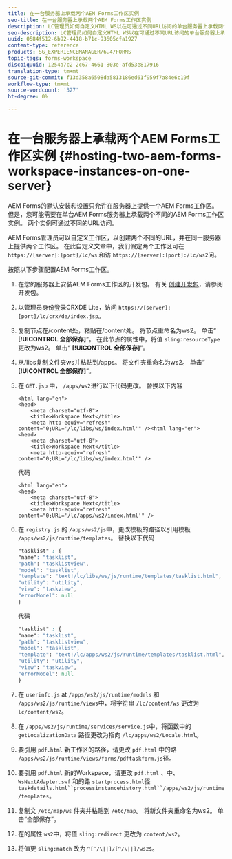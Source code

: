 ```yaml
---
title: 在一台服务器上承载两个AEM Forms工作区实例
seo-title: 在一台服务器上承载两个AEM Forms工作区实例
description: LC管理员如何自定义HTML WS以在可通过不同URL访问的单台服务器上承载两个实例。
seo-description: LC管理员如何自定义HTML WS以在可通过不同URL访问的单台服务器上承载两个实例。
uuid: 0584f512-6b92-4418-b71c-93605cfa1927
content-type: reference
products: SG_EXPERIENCEMANAGER/6.4/FORMS
topic-tags: forms-workspace
discoiquuid: 1254a7c2-2c67-4661-803e-afd53e817916
translation-type: tm+mt
source-git-commit: f13d358a6508da5813186ed61f959f7a84e6c19f
workflow-type: tm+mt
source-wordcount: '327'
ht-degree: 0%

---
```



# 在一台服务器上承载两个AEM Forms工作区实例 {#hosting-two-aem-forms-workspace-instances-on-one-server}

AEM Forms的默认安装和设置只允许在服务器上提供一个AEM Forms工作区。 但是，您可能需要在单台AEM Forms服务器上承载两个不同的AEM Forms工作区实例。 两个实例可通过不同的URL访问。

AEM Forms管理员可以自定义工作区，以创建两个不同的URL，并在同一服务器上提供两个工作区。 在此自定义文章中，我们假定两个工作区可在 `https://[server]:[port]/lc/ws` 和访 `https://[server]:[port]:/lc/ws2`问。

按照以下步骤配置AEM Forms工作区。

1. 在您的服务器上安装AEM Forms工作区的开发包。 有关 [创建开发包](/help/forms/using/introduction-customizing-html-workspace.md#p-crx-package-p)，请参阅开发包。
1. 以管理员身份登录CRXDE Lite，访问 `https://[server]:[port]/lc/crx/de/index.jsp`。
1. 复制节点在/content处，粘贴在/content处。 将节点重命名为ws2。 单击“ **[!UICONTROL 全部保存]**”。 在此节点的属性中，将值 `sling:resourceType` 更改为ws2。 单击“ **[!UICONTROL 全部保存]**”。

1. 从/libs复制文件夹ws并粘贴到/apps。 将文件夹重命名为ws2。 单击“ **[!UICONTROL 全部保存]**”。
1. 在 `GET.jsp` 中， `/apps/ws2`进行以下代码更改。 替换以下内容

   ```
   <html lang="en">
   <head>
       <meta charset="utf-8">
       <title>Workspace Next</title>
       <meta http-equiv="refresh" content="0;URL='/lc/libs/ws/index.html'" /><html lang="en">
   <head>
       <meta charset="utf-8">
       <title>Workspace Next</title>
       <meta http-equiv="refresh" content="0;URL='/lc/libs/ws/index.html'" />
   ```

   代码

   ```
   <html lang="en">
   <head>
       <meta charset="utf-8">
       <title>Workspace Next</title>
       <meta http-equiv="refresh" content="0;URL='/lc/apps/ws2/index.html'" />
   ```

1. 在 `registry.js` 的 `/apps/ws2/js`中，更改模板的路径以引用模板 `/apps/ws2/js/runtime/templates`。 替换以下代码

   ```css
   "tasklist" : {
   "name": "tasklist",
   "path": "tasklistview",
   "model": "tasklist",
   "template": "text!/lc/libs/ws/js/runtime/templates/tasklist.html",
   "utility": "utility",
   "view": "taskview",
   "errorModel": null
   }
   ```

   代码

   ```css
   "tasklist" : {
   "name": "tasklist",
   "path": "tasklistview",
   "model": "tasklist",
   "template": "text!/lc/apps/ws2/js/runtime/templates/tasklist.html",
   "utility": "utility",
   "view": "taskview",
   "errorModel": null
   }
   ```

1. 在 `userinfo.js` at `/apps/ws2/js/runtime/models` 和 `/apps/ws2/js/runtime/views`中，将字符串 `/lc/content/ws` 更改为 `lc/content/ws2`。

1. 在 `/apps/ws2/js/runtime/services/service.js`中，将函数中的 `getLocalizationData` 路径更改为指向 `/lc/apps/ws2/Locale.html`。

1. 要引用 `pdf.html` 新工作区的路径，请更改 `pdf.html` 中的路 `/apps/ws2/js/runtime/views/forms/pdftaskform.js`径。

1. 要引用 `pdf.html` 新的Workspace，请更改 `pdf.html` 、中、 `WsNextAdapter.swf` 和的路 `startprocess.html`径 `taskdetails.html``processinstancehistory.html``/apps/ws2/js/runtime/templates`。

1. 复制文 `/etc/map/ws` 件夹并粘贴到 `/etc/map`。 将新文件夹重命名为ws2。 单击“全部保存”。

1. 在的属性 `ws2`中，将值 `sling:redirect` 更改为 `content/ws2`。

1. 将值更 `sling:match` 改为 `^[^/\||]/[^/\||]/ws2$`。
